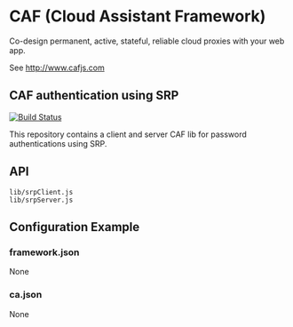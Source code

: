 # CAF (Cloud Assistant Framework)

Co-design permanent, active, stateful, reliable cloud proxies with your web app.

See http://www.cafjs.com

## CAF authentication using SRP
[![Build Status](https://travis-ci.org/cafjs/caf_srp.svg?branch=master)](https://travis-ci.org/cafjs/caf_srp)


This repository contains a client and server CAF lib for password authentications using SRP.

## API

    lib/srpClient.js
    lib/srpServer.js

## Configuration Example

### framework.json

None


### ca.json

None
